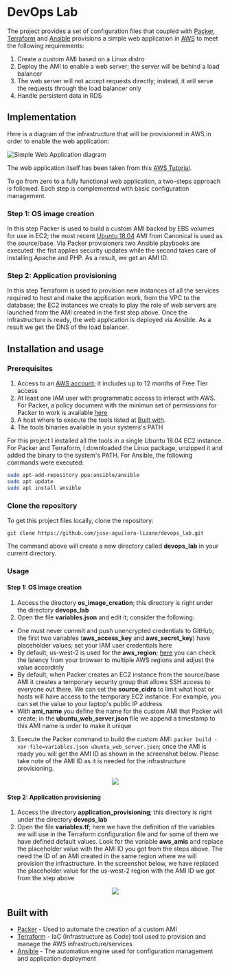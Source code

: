 # DevOps Lab

The project provides a set of configuration files that coupled with [Packer](https://www.packer.io/), [Terraform](https://www.terraform.io/) and [Ansible](https://www.ansible.com/) provisions a simple web application in [AWS](https://aws.amazon.com/) to meet the following requirements:

1. Create a custom AMI based on a Linux distro
2. Deploy the AMI to enable a web server; the server will be behind a load balancer
3. The web server will not accept requests directly; instead, it will serve the requests through the load balancer only
4. Handle persistent data in RDS

## Implementation

Here is a diagram of the infrastructure that will be provisioned in AWS in order to enable the web application:  

![Simple Web Application diagram](https://github.com/jose-aguilera-lizano/alittlebitofeverything/blob/master/devops_lab_v1.png)

The web application itself has been taken from this [AWS Tutorial](https://docs.aws.amazon.com/AmazonRDS/latest/UserGuide/TUT_WebAppWithRDS.html).

To go from zero to a fully functional web application, a two-steps approach is followed. Each step is complemented with basic configuration management. 

### Step 1: OS image creation
In this step Packer is used to build a custom AMI backed by EBS volumes for use in EC2; the most recent [Ubuntu 18.04](https://releases.ubuntu.com/18.04.4/) AMI from Canonical is used as the source/base. Via Packer provisioners two Ansible playbooks are executed: the fist applies security updates while the second takes care of installing Apache and PHP. As a result, we get an AMI ID.   

### Step 2: Application provisioning
In this step Terraform is used to provision new instances of all the services required to host and make the application work, from the VPC to the database; the EC2 instances we create to play the role of web servers are launched from the AMI created in the first step above. Once the infrastructure is ready, the web application is deployed via Ansible. As a result we get the DNS of the load balancer. 

## Installation and usage

### Prerequisites
1. Access to an [AWS account](https://aws.amazon.com/account/); it includes up to 12 months of Free Tier access
2. At least one IAM user with programmatic access to interact with AWS. For Packer, a policy document with the minimun set of permissions for Packer to work is available [here](https://www.packer.io/docs/builders/amazon/)
3. A host where to execute the tools listed at [Built with](https://github.com/jose-aguilera-lizano/devops_lab#built-with). 
4. The tools binaries available in your systems's PATH

For this project I installed all the tools in a single Ubuntu 18.04 EC2 instance. For Packer and Terraform, I downloaded the Linux package, unzipped it and added the binary to the system's PATH. For Ansible, the following commands were executed:
```sh
sudo apt-add-repository ppa:ansible/ansible
sudo apt update
sudo apt install ansible
```
### Clone the repository
To get this project files locally, clone the repository:
```
git clone https://github.com/jose-aguilera-lizano/devops_lab.git
```
The command above will create a new directory called **devops_lab** in your current directory.

### Usage

#### Step 1: OS image creation
1. Access the directory **os_image_creation**; this directory is right under the directory **devops_lab**
2. Open the file **variables.json** and edit it; consider the following:
  - One must never commit and push unencrypted credentials to GitHub; the first two variables (**aws_access_key** and **aws_secret_key**) have placeholder values; set your IAM user credentials here
  - By default, us-west-2 is used for the **aws_region**; [here](https://www.cloudping.info/) you can check the latency from your browser to multiple AWS regions and adjust the value accordinly
  - By default, when Packer creates an EC2 instance from the source/base AMI it creates a temporary security group that allows SSH access to everyone out there. We can set the **source_cidrs** to limit what host or hosts will have access to the temporary EC2 instance. For example, you can set the value to your laptop's public IP address
  - With **ami_name** you define the name for the custom AMI that Packer will create; in the **ubuntu_web_server.json** file we append a timestamp to this AMI name is order to make it unique
3. Execute the Packer command to build the custom AMI: `packer build -var-file=variables.json ubuntu_web_server.json`; once the AMI is ready you will get the AMI ID as shown in the screenshot below. Please take note of the AMI ID as it is needed for the infrastructure provisioning.
<p align="center">
  <img src="https://github.com/jose-aguilera-lizano/alittlebitofeverything/blob/master/devlops_ami.png">
</p>

#### Step 2: Application provisioning
1. Access the directory **application_provisioning**; this directory is right under the directory **devops_lab**
2. Open the file **variables.tf**; here we have the definition of the variables we will use in the Terraform configuration file and for some of them we have defined default values. Look for the variable **aws_amis** and replace the placeholder value with the AMI ID you got from the steps above. The need the ID of an AMI created in the same region where we will provision the infrastructure. In the screenshot below, we have replaced the placeholder value for the us-west-2 region with the AMI ID we got from the step above
<p align="center">
  <img src="https://github.com/jose-aguilera-lizano/alittlebitofeverything/blob/master/devlops_ami_terraform.png">
</p>


## Built with
* [Packer](https://www.packer.io/) - Used to automate the creation of a custom AMI
* [Terraform](https://www.terraform.io/) - IaC (Infrastructure as Code) tool used to provision and manage the AWS infrastructure/services
* [Ansible](https://www.ansible.com/) - The automation engine used for configuration management and application deployment

